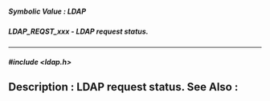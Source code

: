 ##### Symbolic Value : LDAP
##### LDAP_REQST_xxx - LDAP request status.
---
##### #include <ldap.h>
**Description :**
LDAP request status.
**See Also :**
[](D:/md_files/.md)
---
